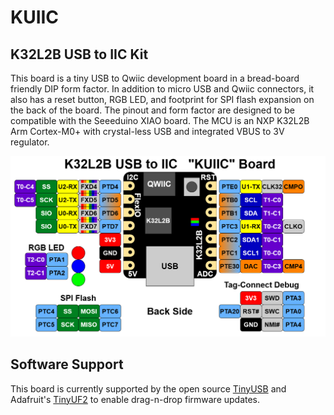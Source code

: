 # KUIIC

## K32L2B USB to IIC Kit

This board is a tiny USB to Qwiic development board in a bread-board friendly DIP form factor.  In addition to micro USB and Qwiic connectors, it also has a reset button, RGB LED, and footprint for SPI flash expansion on the back of the board.  The pinout and form factor are designed to be compatible with the Seeeduino XIAO board.  The MCU is an NXP K32L2B Arm Cortex-M0+ with crystal-less USB and integrated VBUS to 3V regulator.  

![Kuiic Pinout](img/kuiic-pinout.png)

## Software Support

This board is currently supported by the open source [TinyUSB](https://docs.tinyusb.org/en/latest/) and Adafruit's [TinyUF2](https://github.com/adafruit/tinyuf2) to enable drag-n-drop firmware updates.
